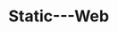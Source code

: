 # Static---Web
<!--khai báo phiên bản html sử dụng-->
<!DOCTYPE html>
<html>
	<head>
		<meta charset="utf-8"/>
		<title>Cổng thông tin điện tử trường Đại học Mỏ Địa Chất</title>
		<link rel="shortcut icon" href="images/logo.jpg"/>
		<style>
			.col-5 a
			{
				text-decoration:none;
				color:red;
				font-weight:bold;
			}
			.menu ul li
			{
				list-style:none;
				float:left;
				text-transform: uppercase;
				padding:10px;
			}
			.menu ul
			{
				background:#003366;
				width:50%;
			}
			.menu ul li a
			{
				color:#fff;
				font-size:12px;
				font-weight:bold;
			}
			.menu ul li a:hover
			{
				color:white;
				text-decoration:none;
				
			}
			.menu ul li:hover
			{
				background:#3399FF;
			}
			.active
			{
				background:#3399FF;
			}
			.lk
			{
				width:100%;
				border:1px solid #CCCCCC;
			}
			p
			{
				font-family:time new roman;
				text-align:justify;
			}
			.thongbao li
			{
				color:#0066CC;
				padding-bottom:20px;
			}
			.thongbao li a
			{
				color:#000;
			}
			.media
			{
				margin:30px 0px;
			}
			.media p
			{
				color:#fff;
				font-size:20px;
				padding:10px;
			}
			.media ul li
			{
				list-style:none;
				color:#fff;
				padding:10px;
				border-bottom:1px dashed #CCCCCC
			}
			.media ul li a
			{
				color:#fff;
				font-size:20px;
			}
		</style>
	</head>
	<body>
		<div class="container">
			<!--banner-->
			<div class="row">
				<div class="col-7">
					<a href="http://humg.edu.vn" target="_blank"><img src="images/banner_left.png" style="width:105%;margin: 0px 0px 0px -15px;"/></a>
				</div>
				
				<div class="col-5" style="margin-top:5px;">
					<a href="#" style="color:blue;float:left;"><span style="font-size:13px;margin-left:3px;margin-right:10px;">Đăng nhập</span></a>
					<!--khung tìm kiếm-->
					<form class="form-group" action="index.html" method="get" style="float:left;">
						<input placeholder="Tìm kiếm ..." class="form-control" style="width:150px;height:30px;font-size:12px;" type="text" name="search"/>
					</form>
					<!--chuyển đổi ngôn ngữ-->
					<a href="#" style="margin-left:10px;"><img src="images/en-EN.png"/></a>
				</div>
			
			</div>
			
			<!--menu hay navigation-->
			<div class="row menu">
			
				<ul>
					<li><a href="#">Giới thiệu</a></li>
					<li class="active"><a href="#">Tuyển sinh</a></li>
					<li><a href="#">Tin tức</a></li>
					<li><a href="#">Đào tạo</a></li>
					<li><a href="#">Khoa học công nghệ</a></li>
				</ul>
			</div>
			<!--các liên kết ngoài-->
			<div class="row" style="margin-top:20px;">
				<div class="col-2">
					<a href="#"><img class="lk" src="images/tapchi.png"/></a>
				</div>
				<div class="col-2">
					<img class="lk" src="images/TTngoaingutinhoc-v4.png"/>
				</div>
				<div class="col-2">
					<img class="lk" src="images/TTthongtinthuvien-v4.png"/>
				</div>
				<div class="col-2">
					<img class="lk" src="images/Thudientu_v4.png"/>
				</div>
				<div class="col-2">
					<img class="lk" src="images/TTngoaingutinhoc-v4.png"/>
				</div>
				<div class="col-2">
					<img class="lk" src="images/TTthongtinthuvien-v4.png"/>
				</div>
			</div>
			<hr style="border:5px solid #CCCCCC"/>
			
			<!--tin tức-->
			<div class="row">
				<h1 style="font-size:20px;font-family:time new roman;font-weight:bold;color:#0066CC;border-bottom:2px solid #0066CC;padding-bottom:10px;">TIN TỨC</h1>
				<div class="row">
					<div class="col-3">
						<a href="#" style="color:black;">
							<img style="width:100%" src="images/t1.jpg"/>
							<p>Bế mạc Khảo sát chính thức đánh giá ngoài 04 CTĐT Kỹ thuật Mỏ, Kỹ thuật Tuyển khoáng, Kỹ thuật Trắc địa – Bản đồ, Kỹ thuật Dầu khí</p>
						</a>
					</div>
					<div class="col-3">
						<img style="width:100%" src="images/t2.png"/>
						<p>Bế mạc Khảo sát chính thức đánh giá ngoài 04 CTĐT Kỹ thuật Mỏ, Kỹ thuật Tuyển khoáng, Kỹ thuật Trắc địa – Bản đồ, Kỹ thuật Dầu khí</p>
					</div>
					<div class="col-3">
						<img style="width:100%" src="images/t3.jpg"/>
						<p>Bế mạc Khảo sát chính thức đánh giá ngoài 04 CTĐT Kỹ thuật Mỏ, Kỹ thuật Tuyển khoáng, Kỹ thuật Trắc địa – Bản đồ, Kỹ thuật Dầu khí</p>
					</div>
					<div class="col-3">
						<img style="width:100%" src="images/t4.jpg"/>
						<p>Bế mạc Khảo sát chính thức đánh giá ngoài 04 CTĐT Kỹ thuật Mỏ, Kỹ thuật Tuyển khoáng, Kỹ thuật Trắc địa – Bản đồ, Kỹ thuật Dầu khí</p>
					</div>
				</div>
			</div>
			<div class="row">
				<div class="col-9" style="border:1px solid #CCCCCC">
					<marquee>
						<a href="#"><img src="images/TTngoaingutinhoc-v4.png"/></a>
						<a href="#"><img src="images/TTthongtinthuvien-v4.png"/></a>
						<a href="#"><img src="images/TTngoaingutinhoc-v4.png"/></a>
						<a href="#"><img src="images/TTthongtinthuvien-v4.png"/></a>
					</marquee>
				</div>
				<div class="col-3" style="border:1px solid #CCCCCC">
					<p style="text-align:center;">LIÊN KẾT WEBSITE</p>
					
					<select name="lienket" style="width:100%;margin-bottom:10px;">
						<option><a href="#">Trung tâm ngoại ngữ tin học</a></option>
						<option><a href="#">Trung tâm thông tin thư viên</a></option>
						<option><a href="#">Bộ tài nguyên môi trường</a></option>
						<option><a href="#">Tạp đoàn than khoáng sản việt nam</a></option>
						<option><a href="#">Bộ giáo dục và đào tạo</a></option>
					</select>
				</div>
			</div>
			<div class="row" style="margin-top:30px;background:#EEEEEE;">
				<h1 style="margin:20px;font-size:20px;font-family:time new roman;font-weight:bold;color:#0066CC;border-bottom:2px solid #0066CC;padding-bottom:10px;">THÔNG BÁO</h1>
			</div>
			<div class="row" style="background:#EEEEEE;">
				
				<div class="col-4">
					<a href="#" style="color:black;">
						<img style="width:100%" src="images/thongbao2.png"/>
						<p>Bế mạc Khảo sát chính thức đánh giá ngoài 04 CTĐT Kỹ thuật Mỏ, Kỹ thuật Tuyển khoáng, Kỹ thuật Trắc địa – Bản đồ, Kỹ thuật Dầu khí</p>
					</a>
				</div>
				<div class="col-4 thongbao">
					<ul>
						<li><a href="#">Thông báo về cuộc thi Vô địch Tin học Văn phòng Thế giới – Viettel năm 2020</a></li>
						<li><a href="#">Thông báo về cuộc thi Vô địch Tin học Văn phòng Thế giới – Viettel năm 2020</a></li>
						<li><a href="#">Thông báo về cuộc thi Vô địch Tin học Văn phòng Thế giới – Viettel năm 2020</a></li>
						<li><a href="#">Thông báo về cuộc thi Vô địch Tin học Văn phòng Thế giới – Viettel năm 2020</a></li>
						<li><a href="#">Thông báo về cuộc thi Vô địch Tin học Văn phòng Thế giới – Viettel năm 2020</a></li>
					</ul>
					<a href="#" style="float:right;">Xem thêm >></a>
				</div>
				<div class="col-4">
					<p>SỰ KIỆN SẮP DIỄN RA</p>
					<div class="row">
						<div class="col-4" style="border:2px solid red;">
							<div class="row">
								<p style="font-size:30px;text-align:center;color:red;font-weight:bold">24/09</p>
							</div>
							<div class="row">
								<p style="font-size:30px;text-align:center;font-weight:bold">2020</p>
							</div>
						</div>
							
						<div class="col-8">
							<p style="text-align:justify">Khảo sát chính thức Đánh giá ngoài 03 Chương trình đào tạo (24 - 28/9/2020)</p>
						</div>
					</div>
				</div>
			</div>
			<!--meddia-->
			<div class="row media" style="background:#000;">
				<div class="col-6">
					<p>Thông tin tuyển sinh năm học 2020</p>
					<iframe style="width:100%;height:350px;" src="https://www.youtube.com/embed/Q6YX9FwutPk" frameborder="0" allow="accelerometer; autoplay; encrypted-media; gyroscope; picture-in-picture" allowfullscreen></iframe>
				</div>
				<div class="col-6">
					<p>Media</p>
					<ul>
						<li><a href="#">Ngày hội việc làm HUMG lần thứ 14</a></li>
						<li><a href="#">Ngày hội việc làm HUMG lần thứ 14</a></li>
						<li><a href="#">Ngày hội việc làm HUMG lần thứ 14</a></li>
						<li><a href="#">Ngày hội việc làm HUMG lần thứ 14</a></li>
						<li><a href="#">Ngày hội việc làm HUMG lần thứ 14</a></li>
					</ul>
				</div>
			</div>
			<!--footer-->
			<div class="row" style="background:#003366">
				<div class="col-4">
					<iframe style="margin:20px;" src="https://www.google.com/maps/embed?pb=!1m18!1m12!1m3!1d3723.0067258234426!2d105.77165101528342!3d21.072393585974734!2m3!1f0!2f0!3f0!3m2!1i1024!2i768!4f13.1!3m3!1m2!1s0x3134552defbed8e9%3A0x1584f79c805eb017!2sHanoi%20University%20of%20Mining%20and%20Geology!5e0!3m2!1sen!2s!4v1599809326622!5m2!1sen!2s" width="400" height="300" frameborder="0" style="border:0;" allowfullscreen="" aria-hidden="false" tabindex="0"></iframe>
				</div>
			</div>
		</div>
		<script src="https://code.jquery.com/jquery-3.5.1.slim.min.js" integrity="sha384-DfXdz2htPH0lsSSs5nCTpuj/zy4C+OGpamoFVy38MVBnE+IbbVYUew+OrCXaRkfj" crossorigin="anonymous"></script>
		<script src="https://cdn.jsdelivr.net/npm/popper.js@1.16.1/dist/umd/popper.min.js" integrity="sha384-9/reFTGAW83EW2RDu2S0VKaIzap3H66lZH81PoYlFhbGU+6BZp6G7niu735Sk7lN" crossorigin="anonymous"></script>
		<script src="https://stackpath.bootstrapcdn.com/bootstrap/4.5.2/js/bootstrap.min.js" integrity="sha384-B4gt1jrGC7Jh4AgTPSdUtOBvfO8shuf57BaghqFfPlYxofvL8/KUEfYiJOMMV+rV" crossorigin="anonymous"></script>
	</body>
</html>
